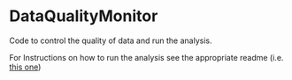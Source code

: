 # DataQualityMonitor
Code to control the quality of data and run the analysis.

For Instructions on how to run the analysis see the appropriate readme (i.e. [this one](https://github.com/CaltechPrecisionTiming/DataQualityMonitor/blob/master/README_Analysis_FNALTB_1904.md))
